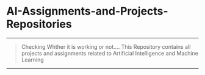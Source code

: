 # AI-Assignments-and-Projects-Repositories
**************************************************************************************************************************
> Checking Whther it is working or not....
>This Repository contains all projects and assignments related to Artificial Intelligence and Machine Learning
**************************************************************************************************************************
